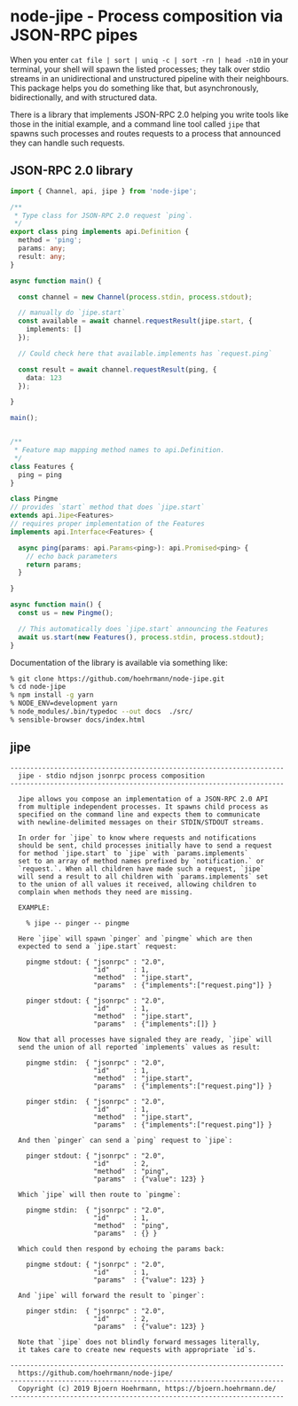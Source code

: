 # node-jipe - Process composition via JSON-RPC pipes

When you enter `cat file | sort | uniq -c | sort -rn | head -n10` in
your terminal, your shell will spawn the listed processes; they talk
over stdio streams in an unidirectional and unstructured pipeline
with their neighbours. This package helps you do something like that,
but asynchronously, bidirectionally, and with structured data.

There is a library that implements JSON-RPC 2.0 helping you write
tools like those in the initial example, and a command line tool
called `jipe` that spawns such processes and routes requests to a
process that announced they can handle such requests.

## JSON-RPC 2.0 library

```typescript
import { Channel, api, jipe } from 'node-jipe';

/**
 * Type class for JSON-RPC 2.0 request `ping`.
 */
export class ping implements api.Definition {
  method = 'ping';
  params: any;
  result: any;
}

async function main() {

  const channel = new Channel(process.stdin, process.stdout);

  // manually do `jipe.start`
  const available = await channel.requestResult(jipe.start, {
    implements: []
  });

  // Could check here that available.implements has `request.ping`

  const result = await channel.requestResult(ping, {
    data: 123
  });

}

main();
```

```typescript

/**
 * Feature map mapping method names to api.Definition.
 */
class Features {
  ping = ping
}

class Pingme
// provides `start` method that does `jipe.start`
extends api.Jipe<Features>
// requires proper implementation of the Features
implements api.Interface<Features> {

  async ping(params: api.Params<ping>): api.Promised<ping> {
    // echo back parameters
    return params;
  }

}

async function main() {
  const us = new Pingme();

  // This automatically does `jipe.start` announcing the Features
  await us.start(new Features(), process.stdin, process.stdout);
}

```

Documentation of the library is available via something like:

```bash
% git clone https://github.com/hoehrmann/node-jipe.git
% cd node-jipe
% npm install -g yarn
% NODE_ENV=development yarn
% node_modules/.bin/typedoc --out docs  ./src/
% sensible-browser docs/index.html
```

## jipe

```plaintext
---------------------------------------------------------------------
  jipe - stdio ndjson jsonrpc process composition
---------------------------------------------------------------------

  Jipe allows you compose an implementation of a JSON-RPC 2.0 API
  from multiple independent processes. It spawns child process as
  specified on the command line and expects them to communicate
  with newline-delimited messages on their STDIN/STDOUT streams.

  In order for `jipe` to know where requests and notifications
  should be sent, child processes initially have to send a request
  for method `jipe.start` to `jipe` with `params.implements`
  set to an array of method names prefixed by `notification.` or
  `request.`. When all children have made such a request, `jipe`
  will send a result to all children with `params.implements` set
  to the union of all values it received, allowing children to
  complain when methods they need are missing.

  EXAMPLE:

    % jipe -- pinger -- pingme

  Here `jipe` will spawn `pinger` and `pingme` which are then
  expected to send a `jipe.start` request:

    pingme stdout: { "jsonrpc" : "2.0",
                     "id"      : 1,
                     "method"  : "jipe.start",
                     "params"  : {"implements":["request.ping"]} }

    pinger stdout: { "jsonrpc" : "2.0",
                     "id"      : 1,
                     "method"  : "jipe.start",
                     "params"  : {"implements":[]} }

  Now that all processes have signaled they are ready, `jipe` will
  send the union of all reported `implements` values as result:

    pingme stdin:  { "jsonrpc" : "2.0",
                     "id"      : 1,
                     "method"  : "jipe.start",
                     "params"  : {"implements":["request.ping"]} }

    pinger stdin:  { "jsonrpc" : "2.0",
                     "id"      : 1,
                     "method"  : "jipe.start",
                     "params"  : {"implements":["request.ping"]} }

  And then `pinger` can send a `ping` request to `jipe`:

    pinger stdout: { "jsonrpc" : "2.0",
                     "id"      : 2,
                     "method"  : "ping",
                     "params"  : {"value": 123} }

  Which `jipe` will then route to `pingme`:

    pingme stdin:  { "jsonrpc" : "2.0",
                     "id"      : 1,
                     "method"  : "ping",
                     "params"  : {} }

  Which could then respond by echoing the params back:

    pingme stdout: { "jsonrpc" : "2.0",
                     "id"      : 1,
                     "params"  : {"value": 123} }

  And `jipe` will forward the result to `pinger`:

    pinger stdin:  { "jsonrpc" : "2.0",
                     "id"      : 2,
                     "params"  : {"value": 123} }

  Note that `jipe` does not blindly forward messages literally,
  it takes care to create new requests with appropriate `id`s.

---------------------------------------------------------------------
  https://github.com/hoehrmann/node-jipe/
---------------------------------------------------------------------
  Copyright (c) 2019 Bjoern Hoehrmann, https://bjoern.hoehrmann.de/
---------------------------------------------------------------------
```
